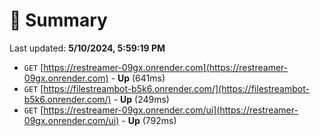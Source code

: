 # 📖 Summary
Last updated: **5/10/2024, 5:59:19 PM**

- `GET` [https://restreamer-09gx.onrender.com](https://restreamer-09gx.onrender.com) - **Up** (641ms)
- `GET` [https://filestreambot-b5k6.onrender.com/](https://filestreambot-b5k6.onrender.com/) - **Up** (249ms)
- `GET` [https://restreamer-09gx.onrender.com/ui](https://restreamer-09gx.onrender.com/ui) - **Up** (792ms)
